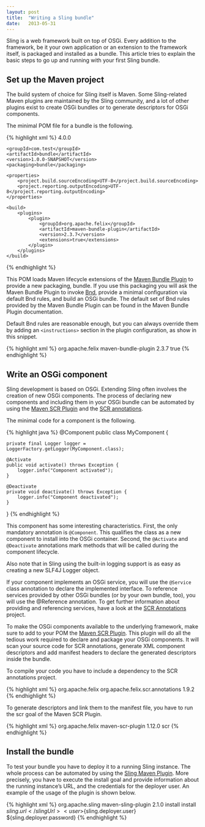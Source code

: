 ```yaml
---
layout: post
title:  "Writing a Sling bundle"
date:   2013-05-31
---
```


Sling is a web framework built on top of OSGi. Every addition to the framework, be it your own application or an extension to the framework itself, is packaged and installed as a bundle. This article tries to explain the basic steps to go up and running with your first Sling bundle.

## Set up the Maven project

The build system of choice for Sling itself is Maven. Some Sling-related Maven plugins are maintained by the Sling community, and a lot of other plugins exist to create OSGi bundles or to generate descriptors for OSGi components.

The minimal POM file for a bundle is the following.

{% highlight xml %}
<project>
    <modelVersion>4.0.0</modelVersion>
     
    <groupId>com.test</groupId>
    <artifactId>bundle</artifactId>
    <version>1.0.0-SNAPSHOT</version>
    <packaging>bundle</packaging>
 
    <properties>
        <project.build.sourceEncoding>UTF-8</project.build.sourceEncoding>
        <project.reporting.outputEncoding>UTF-8</project.reporting.outputEncoding>
    </properties>
 
    <build>
        <plugins>
            <plugin>
                <groupId>org.apache.felix</groupId>
                <artifactId>maven-bundle-plugin</artifactId>
                <version>2.3.7</version>
                <extensions>true</extensions>
            </plugin>
        </plugins>
    </build>
</project>
{% endhighlight %}

This POM loads Maven lifecycle extensions of the [Maven Bundle Plugin](http://felix.apache.org/site/apache-felix-maven-bundle-plugin-bnd.html) to provide a new packaging, bundle. If you use this packaging you will ask the Maven Bundle Plugin to invoke [Bnd](http://www.aqute.biz/Bnd/Bnd), provide a minimal configuration via default Bnd rules, and build an OSGi bundle. The default set of Bnd rules provided by the Maven Bundle Plugin can be found in the Maven Bundle Plugin documentation.

Default Bnd rules are reasonable enough, but you can always override them by adding an `<instructions>` section in the plugin configuration, as show in this snippet.

{% highlight xml %}
<plugin>
    <groupId>org.apache.felix</groupId>
    <artifactId>maven-bundle-plugin</artifactId>
    <version>2.3.7</version>
    <extensions>true</extensions>
    <configuration>
        <instructions>
            <!-- Add your rules here -->
        </instruction>
    </configuration>
</plugin>
{% endhighlight %}

## Write an OSGi component

Sling development is based on OSGi. Extending Sling often involves the creation of new OSGi components. The process of declaring new components and including them in your OSGi bundle can be automated by using the [Maven SCR Plugin](http://felix.apache.org/documentation/subprojects/apache-felix-maven-scr-plugin.html) and the [SCR annotations](http://felix.apache.org/documentation/subprojects/apache-felix-maven-scr-plugin/scr-annotations.html).

The minimal code for a component is the following.

{% highlight java %}
@Component
public class MyComponent {
 
    private final Logger logger = LoggerFactory.getLogger(MyComponent.class);
 
    @Activate
    public void activate() throws Exception {
        logger.info("Component activated");
    }
 
    @Deactivate
    private void deactivate() throws Exception {
        logger.info("Component deactivated");
    }
 
}
{% endhighlight %}

This component has some interesting characteristics. First, the only mandatory annotation is `@Component`. This qualifies the class as a new component to install into the OSGi container. Second, the `@Activate` and `@Deactivate` annotations mark methods that will be called during the component lifecycle.

Also note that in Sling using the built-in logging support is as easy as creating a new SLF4J Logger object.

If your component implements an OSGi service, you will use the `@Service` class annotation to declare the implemented interface. To reference services provided by other OSGi bundles (or by your own bundle, too), you will use the @Reference annotation. To get further information about providing and referencing services, have a look at the [SCR Annotations](http://felix.apache.org/documentation/subprojects/apache-felix-maven-scr-plugin/scr-annotations.html) project.

To make the OSGi components available to the underlying framework, make sure to add to your POM the [Maven SCR Plugin](http://felix.apache.org/documentation/subprojects/apache-felix-maven-scr-plugin.html). This plugin will do all the tedious work required to declare and package your OSGi components. It will scan your source code for SCR annotations, generate XML component descriptors and add manifest headers to declare the generated descriptors inside the bundle.

To compile your code you have to include a dependency to the SCR annotations project.

{% highlight xml %}
<dependency>
    <groupId>org.apache.felix</groupId>
    <artifactId>org.apache.felix.scr.annotations</artifactId>
    <version>1.9.2</version>
</dependency>
{% endhighlight %}

To generate descriptors and link them to the manifest file, you have to run the scr goal of the Maven SCR Plugin.

{% highlight xml %}
<plugin>
    <groupId>org.apache.felix</groupId> 
    <artifactId>maven-scr-plugin</artifactId>
    <version>1.12.0</version>
    <executions>
        <execution>
            <goals>
                <goal>scr</goal>
            </goals>
        </execution>
    </executions>
</plugin>
{% endhighlight %}

## Install the bundle

To test your bundle you have to deploy it to a running Sling instance. The whole process can be automated by using the [Sling Maven Plugin](http://sling.apache.org/site/sling.html). More precisely, you have to execute the install goal and provide information about the running instance’s URL, and the credentials for the deployer user. An example of the usage of the plugin is shown below.

{% highlight xml %}
<plugin>
    <groupId>org.apache.sling</groupId>
    <artifactId>maven-sling-plugin</artifactId>
    <version>2.1.0</version>
    <executions>
        <execution>
            <phase>install</phase>
            <goals>
                <goal>install</goal>
            </goals>
            <configuration>
                <slingUrl>${sling.url}</slingUrl>
                <user>${sling.deployer.user}</user>
                <password>${sling.deployer.password}</password>
            </configuration>
        </execution>
    </executions>
</plugin>
{% endhighlight %}
